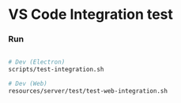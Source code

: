 # VS Code Integration test

### Run

```bash

# Dev (Electron)
scripts/test-integration.sh

# Dev (Web)
resources/server/test/test-web-integration.sh

```
